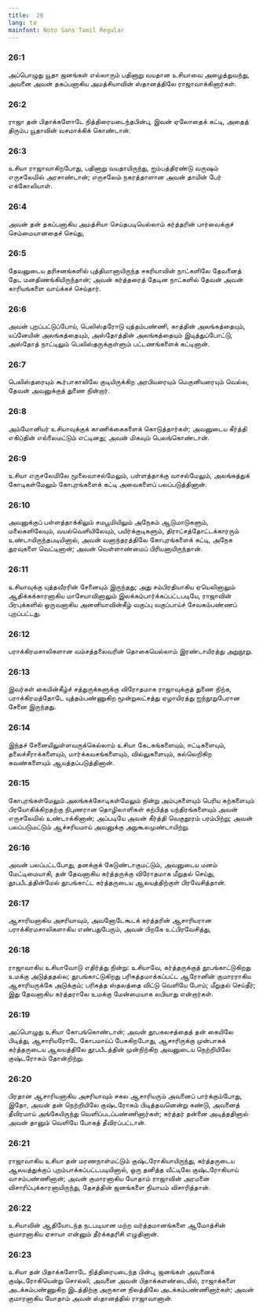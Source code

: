 ```yaml
---
title:  26
lang: ta
mainfont: Noto Sans Tamil Regular
---
```


###  26:1

அப்பொழுது யூதா ஜனங்கள் எல்லாரும் பதினாறு வயதான உசியாவை அழைத்துவந்து, அவனை அவன் தகப்பனாகிய அமத்சியாவின் ஸ்தானத்திலே ராஜாவாக்கினார்கள்.

###  26:2

ராஜா தன் பிதாக்களோடே நித்திரையடைந்தபின்பு, இவன் ஏலோதைக் கட்டி, அதைத் திரும்ப யூதாவின் வசமாக்கிக் கொண்டான்.

###  26:3

உசியா ராஜாவாகிறபோது, பதினாறு வயதாயிருந்து, ஐம்பத்திரண்டு வருஷம் எருசலேமில் அரசாண்டான்; எருசலேம் நகரத்தாளான அவன் தாயின் பேர் எக்கோலியாள்.

###  26:4

அவன் தன் தகப்பனாகிய அமத்சியா செய்தபடியெல்லாம் கர்த்தரின் பார்வைக்குச் செம்மையானதைச் செய்து,

###  26:5

தேவனுடைய தரிசனங்களில் புத்திமானாயிருந்த சகரியாவின் நாட்களிலே தேவனைத் தேட மனதிணங்கியிருந்தான்; அவன் கர்த்தரைத் தேடின நாட்களில் தேவன் அவன் காரியங்களை வாய்க்கச் செய்தார்.

###  26:6

அவன் புறப்பட்டுப்போய், பெலிஸ்தரோடு யுத்தம்பண்ணி, காத்தின் அலங்கத்தையும், யப்னேயின் அலங்கத்தையும், அஸ்தோத்தின் அலங்கத்தையும் இடித்துப்போட்டு, அஸ்தோத் நாட்டிலும் பெலிஸ்தருக்குள்ளும் பட்டணங்களைக் கட்டினான்.

###  26:7

பெலிஸ்தரையும் கூர்பாகாலிலே குடியிருக்கிற அரபியரையும் மெகுனியரையும் வெல்ல, தேவன் அவனுக்குத் துணை நின்றார்.

###  26:8

அம்மோனியர் உசியாவுக்குக் காணிக்கைகளைக் கொடுத்தார்கள்; அவனுடைய கீர்த்தி எகிப்தின் எல்லைமட்டும் எட்டினது; அவன் மிகவும் பெலங்கொண்டான்.

###  26:9

உசியா எருசலேமிலே மூலைவாசல்மேலும், பள்ளத்தாக்கு வாசல்மேலும், அலங்கத்துக் கோடிகள்மேலும் கோபுரங்களைக் கட்டி அவைகளைப் பலப்படுத்தினான்.

###  26:10

அவனுக்குப் பள்ளத்தாக்கிலும் சமபூமியிலும் அநேகம் ஆடுமாடுகளும், மலைகளிலேயும், வயல்வெளியிலேயும், பயிர்க்குடிகளும், திராட்சத்தோட்டக்காரரும் உண்டாயிருந்தபடியினால், அவன் வனாந்தரத்திலே கோபுரங்களைக் கட்டி, அநேக துரவுகளை வெட்டினான்; அவன் வெள்ளாண்மைப் பிரியனாயிருந்தான்.

###  26:11

உசியாவுக்கு யுத்தவீரரின் சேனையும் இருந்தது; அது சம்பிரதியாகிய ஏயெலினாலும் ஆதிக்கக்காரனாகிய மாசேயாவினாலும் இலக்கம்பார்க்கப்பட்டபடியே, ராஜாவின் பிரபுக்களில் ஒருவனாகிய அனனியாவின்கீழ் வகுப்பு வகுப்பாய்ச் சேவகம்பண்ணப் புறப்பட்டது.

###  26:12

பராக்கிரமசாலிகளான வம்சத்தலைவரின் தொகையெல்லாம் இரண்டாயிரத்து அறுநூறு.

###  26:13

இவர்கள் கையின்கீழ்ச் சத்துருக்களுக்கு விரோதமாக ராஜாவுக்குத் துணை நிற்க, பராக்கிரமத்தோடே யுத்தம்பண்ணுகிற மூன்றுலட்சத்து ஏழாயிரத்து ஐந்நூறுபேரான சேனை இருந்தது.

###  26:14

இந்தச் சேனையிலுள்ளவருக்கெல்லாம் உசியா கேடகங்களையும், ஈட்டிகளையும், தலைச்சீராக்களையும், மார்க்கவசங்களையும், வில்லுகளையும், கல்லெறிகிற கவண்களையும் ஆயத்தப்படுத்தினான்.

###  26:15

கோபுரங்கள்மேலும் அலங்கக்கோடிகள்மேலும் நின்று அம்புகளையும் பெரிய கற்களையும் பிரயோகிக்கிறதற்கு நிபுணரான தொழிலாளிகள் கற்பித்த யந்திரங்களையும் அவன் எருசலேமில் உண்டாக்கினான்; அப்படியே அவன் கீர்த்தி வெகுதூரம் பரம்பிற்று; அவன் பலப்படுமட்டும் ஆச்சரியமாய் அவனுக்கு அநுகூலமுண்டாயிற்று.

###  26:16

அவன் பலப்பட்டபோது, தனக்குக் கேடுண்டாகுமட்டும், அவனுடைய மனம் மேட்டிமையாகி, தன் தேவனாகிய கர்த்தருக்கு விரோதமாக மீறுதல் செய்து, தூபபீடத்தின்மேல் தூபங்காட்ட கர்த்தருடைய ஆலயத்திற்குள் பிரவேசித்தான்.

###  26:17

ஆசாரியனாகிய அசரியாவும், அவனோடேகூடக் கர்த்தரின் ஆசாரியரான பராக்கிரமசாலிகளாகிய எண்பதுபேரும், அவன் பிறகே உட்பிரவேசித்து,

###  26:18

ராஜாவாகிய உசியாவோடு எதிர்த்து நின்று: உசியாவே, கர்த்தருக்குத் தூபங்காட்டுகிறது உமக்கு அடுத்ததல்ல; தூபங்காட்டுகிறது பரிசுத்தமாக்கப்பட்ட ஆரோனின் குமாரராகிய ஆசாரியருக்கே அடுக்கும்; பரிசுத்த ஸ்தலத்தை விட்டு வெளியே போம்; மீறுதல் செய்தீர்; இது தேவனாகிய கர்த்தராலே உமக்கு மேன்மையாக லபியாது என்றார்கள்.

###  26:19

அப்பொழுது உசியா கோபங்கொண்டான்; அவன் தூபகலசத்தைத் தன் கையிலே பிடித்து, ஆசாரியரோடே கோபமாய்ப் பேசுகிறபோது, ஆசாரிருக்கு முன்பாகக் கர்த்தருடைய ஆலயத்திலே தூபபீடத்தின் முன்நிற்கிற அவனுடைய நெற்றியிலே குஷ்டரோகம் தோன்றிற்று.

###  26:20

பிரதான ஆசாரியனாகிய அசரியாவும் சகல ஆசாரியரும் அவனைப் பார்க்கும்போது, இதோ, அவன் தன் நெற்றியிலே குஷ்டரோகம் பிடித்தவனென்று கண்டு, அவனைத் தீவிரமாய் அங்கேயிருந்து வெளிப்படப்பண்ணினார்கள்; கர்த்தர் தன்னை அடித்ததினால் அவன் தானும் வெளியே போகத் தீவிரப்பட்டான்.

###  26:21

ராஜாவாகிய உசியா தன் மரணநாள்மட்டும் குஷ்டரோகியாயிருந்து, கர்த்தருடைய ஆலயத்துக்குப் புறம்பாக்கப்பட்டபடியினால், ஒரு தனித்த வீட்டிலே குஷ்டரோகியாய் வாசம்பண்ணினான்; அவன் குமாரனாகிய யோதாம் ராஜாவின் அரமனை விசாரிப்புக்காரனாயிருந்து, தேசத்தின் ஜனங்களை நியாயம் விசாரித்தான்.

###  26:22

உசியாவின் ஆதியோடந்த நடபடியான மற்ற வர்த்தமானங்களை ஆமோத்சின் குமாரனாகிய ஏசாயா என்னும் தீர்க்கதரிசி எழுதினான்.

###  26:23

உசியா தன் பிதாக்களோடே நித்திரையடைந்த பின்பு, ஜனங்கள் அவனைக் குஷ்டரோகியென்று சொல்லி, அவனை அவன் பிதாக்களண்டையில், ராஜாக்களை அடக்கம்பண்ணுகிற இடத்திற்கு அருகான நிலத்திலே அடக்கம்பண்ணினார்கள்; அவன் குமாரனாகிய யோதாம் அவன் ஸ்தானத்தில் ராஜாவானான்.

